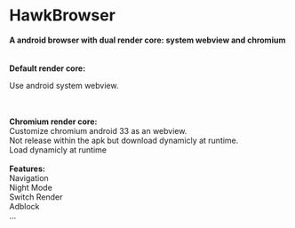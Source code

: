 HawkBrowser
===========

<strong>A android browser with dual render core: system webview and chromium</strong><br>
<br>
<br>
<strong>Default render core:</strong><br>
  <p text-indent="2cm">Use android system webview.</p><br>
<br>  
<strong>Chromium render core:</strong><br>
  Customize chromium android 33 as an webview.<br>
  Not release within the apk but download dynamicly at runtime.<br>
  Load dynamicly at runtime<br>
<br>
<strong>Features:</strong><br>
  Navigation<br>
  Night Mode<br>
  Switch Render<br>
  Adblock<br>
  ...<br>
  
  
